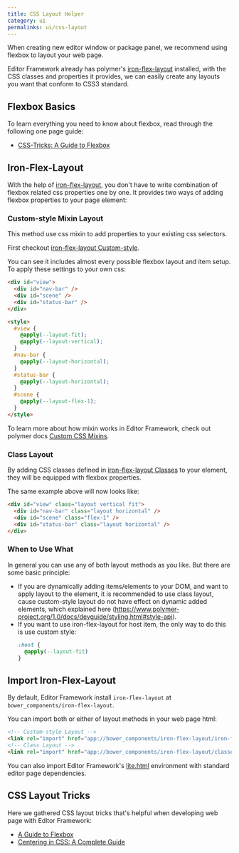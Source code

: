 ```yaml
---
title: CSS Layout Helper
category: ui
permalinks: ui/css-layout
---
```


When creating new editor window or package panel, we recommend using flexbox to layout your web page.

Editor Framework already has polymer's [iron-flex-layout](https://github.com/PolymerElements/iron-flex-layout) installed, with the CSS classes and properties it provides, we can easily create any layouts you want that conform to CSS3 standard.

## Flexbox Basics

To learn everything you need to know about flexbox, read through the following one page guide:

- [CSS-Tricks: A Guide to Flexbox](https://css-tricks.com/snippets/css/a-guide-to-flexbox/)

## Iron-Flex-Layout

With the help of [iron-flex-layout](https://github.com/PolymerElements/iron-flex-layout), you don't have to write combination of flexbox related css properties one by one. It provides two ways of adding flexbox properties to your page element:

### Custom-style Mixin Layout

This method use css mixin to add properties to your existing css selectors.

First checkout [iron-flex-layout Custom-style](https://github.com/PolymerElements/iron-flex-layout/blob/master/iron-flex-layout.html).

You can see it includes almost every possible flexbox layout and item setup. To apply these settings to your own css:

```html
<div id="view">
  <div id="nav-bar" />
  <div id="scene" />
  <div id="status-bar" />
</div>

<style>
  #view {
    @apply(--layout-fit);
    @apply(--layout-vertical);
  }
  #nav-bar {
    @apply(--layout-horizontal);
  }
  #status-bar {
    @apply(--layout-horizontal);
  }
  #scene {
    @apply(--layout-flex-1);
  }
</style>
```

To learn more about how mixin works in Editor Framework, check out polymer docs [Custom CSS Mixins](https://www.polymer-project.org/1.0/docs/devguide/styling.html#custom-css-mixins).

### Class Layout

By adding CSS classes defined in [iron-flex-layout Classes](https://github.com/PolymerElements/iron-flex-layout/blob/master/classes/iron-flex-layout.html) to your element, they will be equipped with flexbox properties.

The same example above will now looks like:

```html
<div id="view" class="layout vertical fit">
  <div id="nav-bar" class="layout horizontal" />
  <div id="scene" class="flex-1" />
  <div id="status-bar" class="layout horizontal" />
</div>
```

### When to Use What

In general you can use any of both layout methods as you like. But there are some basic principle:

- If you are dynamically adding items/elements to your DOM, and want to apply layout to the element, it is recommended to use class layout, cause custom-style layout do not have effect on dynamic added elements, which explained here (https://www.polymer-project.org/1.0/docs/devguide/styling.html#style-api).
- If you want to use iron-flex-layout for host item, the only way to do this is use custom style:
    ```css
    :host {
      @apply(--layout-fit)
    }
    ```

## Import Iron-Flex-Layout

By default, Editor Framework install `iron-flex-layout` at `bower_components/iron-flex-layout`.

You can import both or either of layout methods in your web page html:

```html
<!-- Custom-style Layout -->
<link rel="import" href="app://bower_components/iron-flex-layout/iron-flex-layout.html">
<!-- Class Layout -->
<link rel="import" href="app://bower_components/iron-flex-layout/classes/iron-flex-layout.html">
```

You can also import Editor Framework's [lite.html](https://github.com/fireball-x/editor-framework/blob/master/page/ui/lite.html) environment with standard editor page dependencies.

## CSS Layout Tricks

Here we gathered CSS layout tricks that's helpful when developing web page with Editor Framework:

- [A Guide to Flexbox](https://css-tricks.com/snippets/css/a-guide-to-flexbox/)
- [Centering in CSS: A Complete Guide](https://css-tricks.com/centering-css-complete-guide/)
